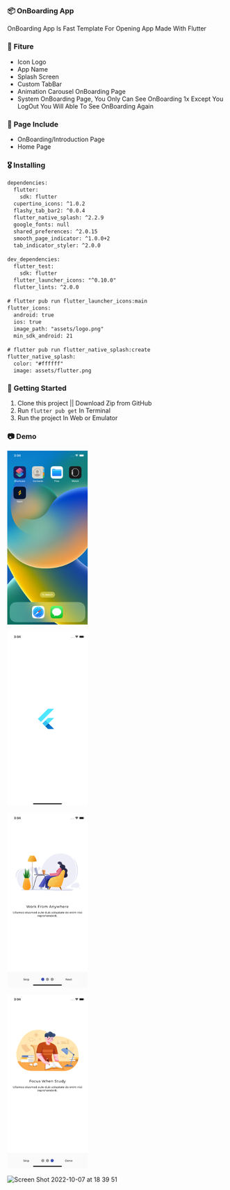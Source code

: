 ### 📦 **OnBoarding App**

OnBoarding App Is Fast Template For Opening App
Made With Flutter

### 🎁 **Fiture**
- Icon Logo
- App Name
- Splash Screen
- Custom TabBar
- Animation Carousel OnBoarding Page
- System OnBoarding Page, You Only Can See OnBoarding 1x Except You LogOut You Will Able To See OnBoarding Again

### 📄 **Page Include**
- OnBoarding/Introduction Page
- Home Page

### 🎖  **Installing**
```
dependencies:
  flutter:
    sdk: flutter
  cupertino_icons: ^1.0.2
  flashy_tab_bar2: ^0.0.4
  flutter_native_splash: ^2.2.9
  google_fonts: null
  shared_preferences: ^2.0.15
  smooth_page_indicator: ^1.0.0+2
  tab_indicator_styler: ^2.0.0

dev_dependencies:
  flutter_test:
    sdk: flutter
  flutter_launcher_icons: "^0.10.0"
  flutter_lints: ^2.0.0

# flutter pub run flutter_launcher_icons:main
flutter_icons:
  android: true
  ios: true
  image_path: "assets/logo.png"
  min_sdk_android: 21

# flutter pub run flutter_native_splash:create
flutter_native_splash:
  color: "#ffffff"
  image: assets/flutter.png
```

### 🚀 **Getting Started**
1. Clone this project || Download Zip from GitHub
2. Run `flutter pub get` In Terminal
3. Run the project In Web or Emulator

### 📷 **Demo**

<img
    src="/assets/markdown//image1.png"
    alt="Main Screen"
    title="Main Screen"
    style="display: inline-block; margin: 0 auto; width: 200; height: 400px">

<img
    src="/assets/markdown//image2.png"
    alt="Main Screen"
    title="Main Screen"
    style="display: inline-block; margin: 0 auto; width: 200; height: 400px">

<img
    src="/assets/markdown//image3.png"
    alt="Main Screen"
    title="Main Screen"
    style="display: inline-block; margin: 0 auto; width: 200; height: 400px">

<img
    src="/assets/markdown//image4.png"
    alt="Main Screen"
    title="Main Screen"
    style="display: inline-block; margin: 0 auto; width: 200; height: 400px">

![Screen Shot 2022-10-07 at 18 39 51](https://user-images.githubusercontent.com/68719199/194545815-9094d8d3-9fa6-4f39-9bb3-98bebf7581d4.png)

    
    

